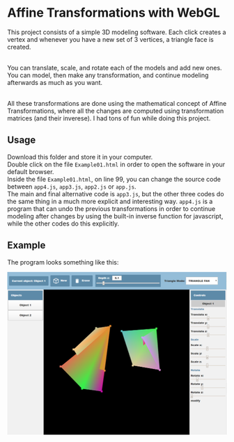 # Affine Transformations with WebGL

This project consists of a simple 3D modeling software. Each click creates a vertex and whenever you have a new set of 3 vertices, a triangle face is created.

<br />You can translate, scale, and rotate each of the models and add new ones. You can model, then make any transformation, and continue modeling afterwards as much as you want.

<br />All these transformations are done using the mathematical concept of Affine Transformations, where all the changes are computed using transformation matrices (and their inverese). I had tons of fun while doing this project.

## Usage

Download this folder and store it in your computer.<br />
Double click on the file `Example01.html` in order to open the software in your default browser.<br />
Inside the file `Example01.html`, on line 99, you can change the source code between `app4.js`, `app3.js`, `app2.js` or `app.js`.<br />
The main and final alternative code is `app3.js`, but the other three codes do the same thing in a much more explicit and interesting way. `app4.js` is a program that can undo the previous transformations in order to continue modeling after changes by using the built-in inverse function for javascript, while the other codes do this explicitly. 

## Example
The program looks something like this:<br />

![alt text](https://github.com/the-other-mariana/affine-transformations-webgl/blob/master/screenshots/screen01.png?raw=true)